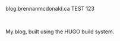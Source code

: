 blog.brennanmcdonald.ca TEST 123

<br>

My blog, built using the HUGO build system.

<br>

<br>

<br>


